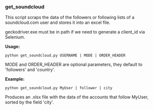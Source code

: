 ### get_soundcloud

This script scraps the data of the followers or following lists of a soundcloud.com user and stores it into an excel file.

geckodriver.exe must be in path if we need to generate a client_id via Selenium. 


**Usage:**
```
python get_soundcloud.py USERNAME | MODE | ORDER_HEADER
```
MODE and ORDER_HEADER are optional parameters, they default to 'followers' and 'country'.

**Example:**
```
python get_soundcloud.py MyUser | follower | city
```
Produces an .xlsx file with the data of the accounts that follow MyUser, sorted
by the field 'city'.